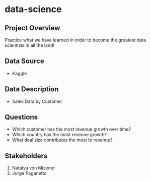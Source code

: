 # data-science

## Project Overview 
Practice what we have learned in order to become the greatest data scientists in all the land!

## Data Source
- Kaggle

## Data Description
- Sales Data by Customer

## Questions
- Which customer has the most revenue growth over time?
- Which country has the most revenue growth?
- What deal size contributes the most to revenue?
  
## Stakeholders
1. Natalya von Mizener
2. Jorge Paganetto 
